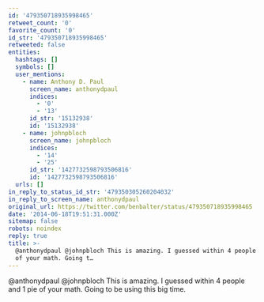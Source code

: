 ```yaml
---
id: '479350718935998465'
retweet_count: '0'
favorite_count: '0'
id_str: '479350718935998465'
retweeted: false
entities:
  hashtags: []
  symbols: []
  user_mentions:
    - name: Anthony D. Paul
      screen_name: anthonydpaul
      indices:
        - '0'
        - '13'
      id_str: '15132938'
      id: '15132938'
    - name: johnpbloch
      screen_name: johnpbloch
      indices:
        - '14'
        - '25'
      id_str: '1427732598793506816'
      id: '1427732598793506816'
  urls: []
in_reply_to_status_id_str: '479350305260204032'
in_reply_to_screen_name: anthonydpaul
original_url: https://twitter.com/benbalter/status/479350718935998465
date: '2014-06-18T19:51:31.000Z'
sitemap: false
robots: noindex
reply: true
title: >-
  @anthonydpaul @johnpbloch This is amazing. I guessed within 4 people and 1 pie
  of your math. Going t…
---
```


@anthonydpaul @johnpbloch This is amazing. I guessed within 4 people and 1 pie of your math. Going to be using this big time.